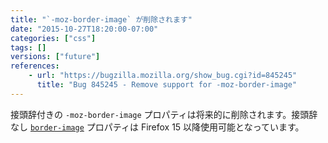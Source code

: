 ```yaml
---
title: "`-moz-border-image` が削除されます"
date: "2015-10-27T18:20:00-07:00"
categories: ["css"]
tags: []
versions: ["future"]
references:
    - url: "https://bugzilla.mozilla.org/show_bug.cgi?id=845245"
      title: "Bug 845245 - Remove support for -moz-border-image"
---
```

接頭辞付きの `-moz-border-image` プロパティは将来的に削除されます。接頭辞なし [`border-image`](https://developer.mozilla.org/ja/docs/Web/CSS/border-image) プロパティは Firefox 15 以降使用可能となっています。
